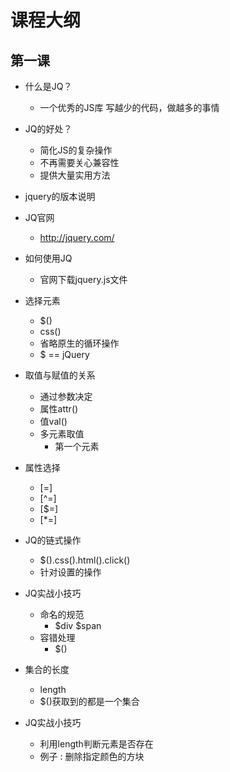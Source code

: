 # 课程大纲

## 第一课

- 什么是JQ？

    + 一个优秀的JS库 写越少的代码，做越多的事情

- JQ的好处？

    + 简化JS的复杂操作
    + 不再需要关心兼容性
    + 提供大量实用方法

- jquery的版本说明
- JQ官网
    + http://jquery.com/


- 如何使用JQ 
    + 官网下载jquery.js文件

- 选择元素
    + $()
    + css()
    + 省略原生的循环操作
    + $ == jQuery


- 取值与赋值的关系
    + 通过参数决定
    + 属性attr()         
    + 值val() 
    + 多元素取值
        + 第一个元素
- 属性选择
    + [=]
    + [^=]
    + [$=]
    + [*=]

- JQ的链式操作
    + $().css().html().click()
    + 针对设置的操作

- JQ实战小技巧
    + 命名的规范
        + $div    $span
    + 容错处理
        + $() 

- 集合的长度
    + length
    + $()获取到的都是一个集合

- JQ实战小技巧
    + 利用length判断元素是否存在
    + 例子 : 删除指定颜色的方块
